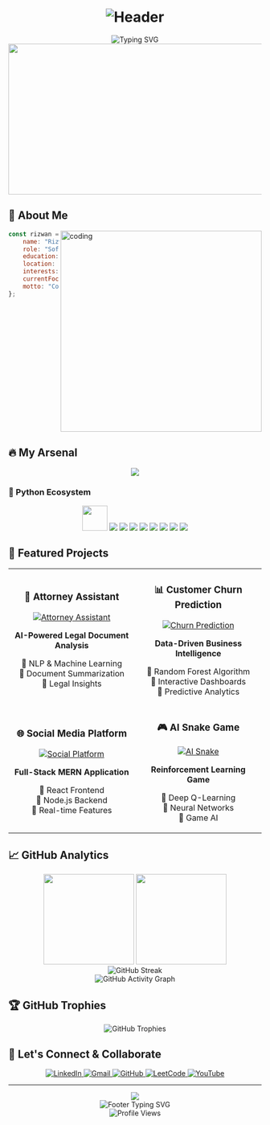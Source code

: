  # <div align="center">![Header](https://capsule-render.vercel.app/api?type=waving&color=gradient&customColorList=6,11,20&height=200&section=header&text=Rizwan%20Majeed&fontSize=50&fontColor=fff&animation=twinkling&fontAlignY=35)</div>

<div align="center">
  <img src="https://readme-typing-svg.demolab.com?font=Fira+Code&size=32&duration=2800&pause=2000&color=A855F7&center=true&vCenter=true&width=940&lines=Full+Stack+Developer+%F0%9F%9A%80;AI+%26+Machine+Learning+Engineer+%F0%9F%A4%96;Backend+Architecture+Specialist+%E2%9A%A1;Problem+Solver+%26+Code+Craftsman+%F0%9F%92%8E" alt="Typing SVG" />
</div>

<div align="center">
  <img src="https://user-images.githubusercontent.com/74038190/213910845-af37a709-8995-40d6-be59-724526e3c3d7.gif" width="900" height="300"/>
</div>

## 🎯 About Me

<img align="right" alt="coding" width="400" src="https://user-images.githubusercontent.com/74038190/229223263-cf2e4b07-2615-4f87-9c38-e37600f8381a.gif" />

```javascript
const rizwan = {
    name: "Rizwan Majeed",
    role: "Software Engineer",
    education: "BS Computer Science - UET Lahore",
    location: "Lahore, Pakistan",
    interests: ["Full-Stack Development", "AI/ML", "Backend Systems"],
    currentFocus: "Building scalable applications & intelligent automation",
    motto: "Code with passion, solve with purpose! 💫"
};
```

<br clear="right"/>

## 🔥 My Arsenal

<div align="center">
  <img src="https://skillicons.dev/icons?i=python,javascript,java,c,cpp,r,html,css,react,nodejs,django,flask,bootstrap,git,github,vscode,ai,tensorflow,pytorch" />
</div>

### 🐍 Python Ecosystem
<div align="center">
  <img src="https://skillicons.dev/icons?i=python" width="50"/>
  <img src="https://img.shields.io/badge/NumPy-013243?style=for-the-badge&logo=NumPy&logoColor=white"/>
  <img src="https://img.shields.io/badge/Pandas-2C2D72?style=for-the-badge&logo=pandas&logoColor=white"/>
  <img src="https://img.shields.io/badge/Matplotlib-11557c?style=for-the-badge"/>
  <img src="https://img.shields.io/badge/scikit_learn-F7931E?style=for-the-badge&logo=scikit-learn&logoColor=white"/>
  <img src="https://img.shields.io/badge/TensorFlow-FF6F00?style=for-the-badge&logo=TensorFlow&logoColor=white"/>
  <img src="https://img.shields.io/badge/PyTorch-EE4C2C?style=for-the-badge&logo=pytorch&logoColor=white"/>
  <img src="https://img.shields.io/badge/OpenCV-27338e?style=for-the-badge&logo=OpenCV&logoColor=white"/>
  <img src="https://img.shields.io/badge/Streamlit-FF4B4B?style=for-the-badge&logo=Streamlit&logoColor=white"/>
</div>

## 🌟 Featured Projects

<div align="center">
  <table>
    <tr>
      <td width="50%">
        <h3 align="center">🧠 Attorney Assistant</h3>
        <div align="center">
          <a href="https://github.com/RiziRajput/attorney-assistant" target="_blank">
            <img src="https://github-readme-stats.vercel.app/api/pin/?username=rizirajput&repo=attorney-assistant&theme=tokyonight" alt="Attorney Assistant" />
          </a>
          <br>
          <p><b>AI-Powered Legal Document Analysis</b></p>
          <p>🔹 NLP & Machine Learning<br>🔹 Document Summarization<br>🔹 Legal Insights</p>
        </div>
      </td>
      <td width="50%">
        <h3 align="center">📊 Customer Churn Prediction</h3>
        <div align="center">
          <a href="https://github.com/RiziRajput/churn-prediction" target="_blank">
            <img src="https://github-readme-stats.vercel.app/api/pin/?username=rizirajput&repo=churn-prediction&theme=tokyonight" alt="Churn Prediction" />
          </a>
          <br>
          <p><b>Data-Driven Business Intelligence</b></p>
          <p>🔹 Random Forest Algorithm<br>🔹 Interactive Dashboards<br>🔹 Predictive Analytics</p>
        </div>
      </td>
    </tr>
    <tr>
      <td width="50%">
        <h3 align="center">🌐 Social Media Platform</h3>
        <div align="center">
          <a href="https://github.com/RiziRajput/social-platform" target="_blank">
            <img src="https://github-readme-stats.vercel.app/api/pin/?username=rizirajput&repo=social-platform&theme=tokyonight" alt="Social Platform" />
          </a>
          <br>
          <p><b>Full-Stack MERN Application</b></p>
          <p>🔹 React Frontend<br>🔹 Node.js Backend<br>🔹 Real-time Features</p>
        </div>
      </td>
      <td width="50%">
        <h3 align="center">🎮 AI Snake Game</h3>
        <div align="center">
          <a href="https://github.com/RiziRajput/ai-snake" target="_blank">
            <img src="https://github-readme-stats.vercel.app/api/pin/?username=rizirajput&repo=ai-snake&theme=tokyonight" alt="AI Snake" />
          </a>
          <br>
          <p><b>Reinforcement Learning Game</b></p>
          <p>🔹 Deep Q-Learning<br>🔹 Neural Networks<br>🔹 Game AI</p>
        </div>
      </td>
    </tr>
  </table>
</div>

## 📈 GitHub Analytics

<div align="center">
  <img height="180em" src="https://github-readme-stats.vercel.app/api?username=rizirajput&show_icons=true&theme=tokyonight&include_all_commits=true&count_private=true&hide_border=true&bg_color=0D1117&title_color=F85D7F&icon_color=F85D7F&text_color=FFFFFF"/>
  <img height="180em" src="https://github-readme-stats.vercel.app/api/top-langs/?username=rizirajput&layout=compact&langs_count=16&theme=tokyonight&hide_border=true&bg_color=0D1117&title_color=F85D7F&text_color=FFFFFF"/>
</div>

<div align="center">
  <img src="https://github-readme-streak-stats.herokuapp.com/?user=rizirajput&theme=tokyonight&hide_border=true&background=0D1117&stroke=0000&ring=F85D7F&fire=F85D7F&currStreakLabel=F85D7F" alt="GitHub Streak" />
</div>

<div align="center">
  <img src="https://github-readme-activity-graph.vercel.app/graph?username=rizirajput&custom_title=Rizwan's%20Contribution%20Graph&bg_color=0D1117&color=F85D7F&line=F85D7F&point=FFFFFF&area_color=FFFFFF&title_color=FFFFFF&area=true&hide_border=true" alt="GitHub Activity Graph" />
</div>

## 🏆 GitHub Trophies

<div align="center">
  <img src="https://github-profile-trophy.vercel.app/?username=rizirajput&theme=tokyonight&no-frame=true&no-bg=true&margin-w=4&row=1&column=6" alt="GitHub Trophies" />
</div>

## 🤝 Let's Connect & Collaborate

<div align="center">
  <a href="https://www.linkedin.com/in/rizwan-majeed-dev/" target="_blank">
    <img src="https://img.shields.io/badge/LinkedIn-0077B5?style=for-the-badge&logo=linkedin&logoColor=white" alt="LinkedIn"/>
  </a>
  <a href="mailto:rizwanmajeed489@gmail.com" target="_blank">
    <img src="https://img.shields.io/badge/Gmail-D14836?style=for-the-badge&logo=gmail&logoColor=white" alt="Gmail"/>
  </a>
  <a href="https://github.com/RiziRajput" target="_blank">
    <img src="https://img.shields.io/badge/GitHub-100000?style=for-the-badge&logo=github&logoColor=white" alt="GitHub"/>
  </a>
  <a href="https://leetcode.com/u/rizwan543/" target="_blank">
    <img src="https://img.shields.io/badge/LeetCode-FFA116?style=for-the-badge&logo=LeetCode&logoColor=black" alt="LeetCode"/>
  </a>
  <a href="https://www.youtube.com/@rm-vg2rb" target="_blank">
    <img src="https://img.shields.io/badge/YouTube-FF0000?style=for-the-badge&logo=youtube&logoColor=white" alt="YouTube"/>
  </a>
</div>

---

<div align="center">
  <img src="https://capsule-render.vercel.app/api?type=waving&color=gradient&customColorList=6,11,20&height=100&section=footer&animation=twinkling"/>
</div>

<div align="center">
  <img src="https://readme-typing-svg.demolab.com?font=Fira+Code&size=18&duration=4000&pause=1000&color=A855F7&center=true&vCenter=true&width=600&lines=Thanks+for+visiting+my+profile!+%F0%9F%91%8B;Let's+build+something+amazing+together!+%F0%9F%9A%80;Always+learning%2C+always+growing!+%F0%9F%8C%B1" alt="Footer Typing SVG" />
</div>

<div align="center">
  <img src="https://komarev.com/ghpvc/?username=rizirajput&label=Profile%20Views&color=brightgreen&style=for-the-badge" alt="Profile Views" />
</div>
